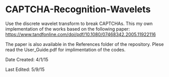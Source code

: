 # CAPTCHA-Recognition-Wavelets

Use the discrete wavelet transform to break CAPTCHAs. This my own implementation of the works based on the following paper: https://www.tandfonline.com/doi/pdf/10.1080/07468342.2005.11922116

The paper is also available in the References folder of the repository. Plese read the User_Guide.pdf for implimentation of the codes. 

Date Created: 4/1/15

Last Edited: 5/9/15
